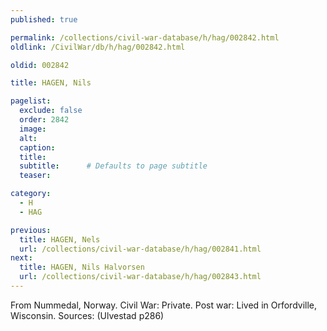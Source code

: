 ```yaml
---
published: true

permalink: /collections/civil-war-database/h/hag/002842.html
oldlink: /CivilWar/db/h/hag/002842.html

oldid: 002842

title: HAGEN, Nils

pagelist:
  exclude: false
  order: 2842
  image: 
  alt:
  caption:
  title:
  subtitle:      # Defaults to page subtitle
  teaser:

category: 
  - H 
  - HAG

previous:
  title: HAGEN, Nels
  url: /collections/civil-war-database/h/hag/002841.html  
next:
  title: HAGEN, Nils Halvorsen
  url: /collections/civil-war-database/h/hag/002843.html   
---
```

From Nummedal, Norway. Civil War: Private. Post war: Lived in Orfordville, Wisconsin. Sources: (Ulvestad p286)